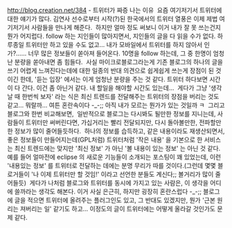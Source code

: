 http://blog.creation.net/384 - 트위터가 짜증 나는 이유
 요즘 여기저기서 트위터에 대한 얘기가 많다. 김연사 선수로부터 시작(?)된 한국에서의 트위터 열풍은 이제 제법 여기저기서 사람들을 만나게 해준다.
 하지만 얼마 정도 써보니 이거 내가 잘 못 쓰는건지 뭔가 어지럽다. follow 하는 지인들이 많아지면서, 지인들의 글을 다 읽을 수가 없다. 하루종일 트위터만 하고 있을 수도 없고... 내가 모바일에서 트위터를 하지 않아서 인가?...... 너무 많은 정보들이 쏟아져 들어온다. 10명을 follow 하는데, 그 중 한명이 엄청난 분량을 쏟아내면 좀 힘들다.
 사실 마이크로블로그라는게 기존 블로그의 하나의 글을 쓰기 어렵게 느껴진다는데에 대한 일종의 반대 의견으로 쉽게쉽게 쓰는게 장점이 된 것이긴 한데, '듣는 입장' 에서는 이게 엄청난 분량을 주는 것 같다. 트위터 하다보면 시간이 다 간다. 이건 좀 아닌거 같다. 내 할일을 해야할 시간도 있는데...
 게다가 그냥 '생각날 때 한번씩 보자' 라는 식은 최신 트렌드를 전달해주는 트위터의 장점을 버리는 것도 같고... 뭐랄까... 여튼 혼란속이다 -\_-;; 아직 내가 모르는 뭔가가 있는 것일까 ㅋ
 그리고 블로그와 한번 비교해보면,
 일반적으로 블로그는 다시봐도 될만한 정보를 지니는데, 사람들이 트위터만 써버린다면, 가십거리는 빨리 전달되지만, 다시 돌아볼만한, 전파할만한 정보가 많이 줄어들듯하다.
 하나의 정보를 습득하고, 같은 내용이라도 재생산되면서, 좋은 정보들이 만들어지는데(GPL처럼) 트위터처럼 '작은 내용' 을 기본으로 한 서비스는 최신 트렌드에는 맞지만 '최신 정보' 가 아닌 '볼 내용이 있는 정보' 는 아닌 것 같다. 예를 들어 얼마전에 eclipse 의 새로운 기능들이 소개되는 포스팅이 꽤 있었는데, 이런 '내용있는 정보' 를 트위터로 전달하는 데에는 분명 무리가 따를 것이다.(그런데 몇몇 블로거들이 '나 이제 트위터만 할 것임!' 이라고 선언한 분들도 계신다;; 볼거리가 많이 줄어들듯)
 게다가 나처럼 블로그와 트위터를 동시에 가지고 있는 사람은, 이 생각을 어디에 쓸까라는 생각도 해본다. 이거 사실 은근히, 하지만 굉장히 혼란스럽다 -\_-;; 블로그에 글을 적으면 트위터에 올려주는 플러그인도 있고, 그 반대도 있겠지만, 뭔가 '근본 원리는 져버리는 일' 같기도 하고... 이정도의 글이 트위터에는 어떻게 올라갈 것인가도 문제 같다.

